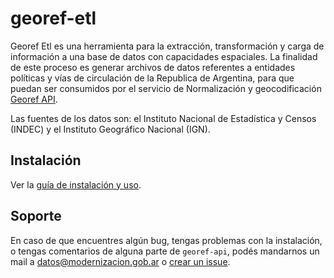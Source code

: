 # georef-etl  
  
Georef Etl es una herramienta para la extracción, transformación y carga de información a una base de datos con capacidades espaciales. La finalidad de este proceso es generar archivos de datos referentes a entidades políticas y vías de circulación de la Republica de Argentina, para que puedan ser consumidos por el servicio de Normalización y geocodificación [Georef API](https://github.com/datosgobar/georef-api).  
  
Las fuentes de los datos son: el Instituto Nacional de Estadística y Censos (INDEC) y el Instituto Geográfico Nacional (IGN).

## Instalación
Ver la [guía de instalación y uso](docs/processes/install.md).

## Soporte
En caso de que encuentres algún bug, tengas problemas con la instalación, o tengas comentarios de alguna parte de `georef-api`, podés mandarnos un mail a [datos@modernizacion.gob.ar](mailto:datos@modernizacion.gob.ar) o [crear un issue](https://github.com/datosgobar/georef-api/issues/new?title=Encontre-un-bug-en-georef-api).
